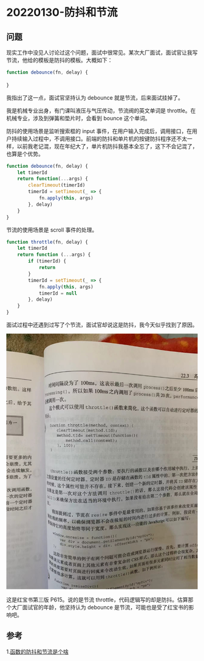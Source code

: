 # 20220130-防抖和节流

## 问题

现实工作中没见人讨论过这个问题，面试中很常见。某次大厂面试，面试官让我写节流，他给的模板是防抖的模板。大概如下：

```JavaScript
function debounce(fn, delay) {

}
```

我指出了这一点，面试官坚持认为 debounce 就是节流，后来面试挂掉了。

我是机械专业出身，有门课叫液压与气压传动，节流阀的英文单词是 throttle。在机械专业，涉及到弹簧和垫片时，会看到 bounce 这个单词。

防抖的使用场景是监听搜索框的 input 事件，在用户输入完成后，调用接口，在用户持续输入过程中，不调用接口。前端的防抖和单片机的按键防抖程序还不太一样，以前我老记混，现在年纪大了，单片机防抖我基本全忘了，这下不会记混了，也算是个优势。

```JavaScript
function debounce(fn, delay) {
	let timerId
	return function(...args) {
		clearTimeout(timerId)
		timerId = setTimeout(_ => {
			fn.apply(this, args)
		}, delay)
	}
}
```

节流的使用场景是 scroll 事件的处理。

```JavaScript
function throttle(fn, delay) {
	let timerId
	return function (...args) {
		if (timerId) {
			return
		}
		timerId = setTimeout(_ => {
			fn.apply(this, args)
			timerId = null
		}, delay)
	}
}
```

面试过程中还遇到过写了个节流，面试官却说这是防抖，我今天似乎找到了原因。

![throttle](https://raw.githubusercontent.com/xudale/interview/master/assets/throttle.jpeg)

这是红宝书第三版 P615。说的是节流 throttle，代码逻辑写的却是防抖。估算那个大厂面试官的年龄，他坚持认为 debounce 是节流，可能也是受了红宝书的影响吧。

## 参考

1.[函数的防抖和节流是个啥](https://zhuanlan.zhihu.com/p/72923073)
